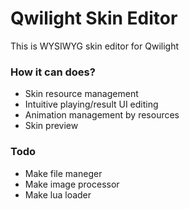 # Qwilight Skin Editor

This is WYSIWYG skin editor for Qwilight

### How it can does?

- Skin resource management
- Intuitive playing/result UI editing
- Animation management by resources
- Skin preview

### Todo

- Make file maneger
- Make image processor
- Make lua loader
